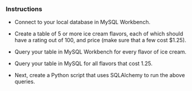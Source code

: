 ### Instructions

* Connect to your local database in MySQL Workbench.

* Create a table of 5 or more ice cream flavors, each of which should have a rating out of 100, and price (make sure that a few cost $1.25).

* Query your table in MySQL Workbench for every flavor of ice cream.

* Query your table in MySQL for all flavors that cost 1.25.

* Next, create a Python script that uses SQLAlchemy to run the above queries.